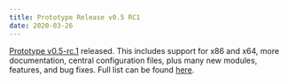 ```yaml
---
title: Prototype Release v0.5 RC1
date: 2020-03-26
---
```

[Prototype v0.5-rc.1](https://github.com/tomeshnet/prototype-cjdns-pi/releases/tag/v0.5.0-rc.1) released. This includes support for x86 and x64, more documentation, central configuration files, plus many new modules, features, and bug fixes. Full list can be found [here](https://github.com/tomeshnet/prototype-cjdns-pi/releases/tag/v0.5.0-rc.1). 
